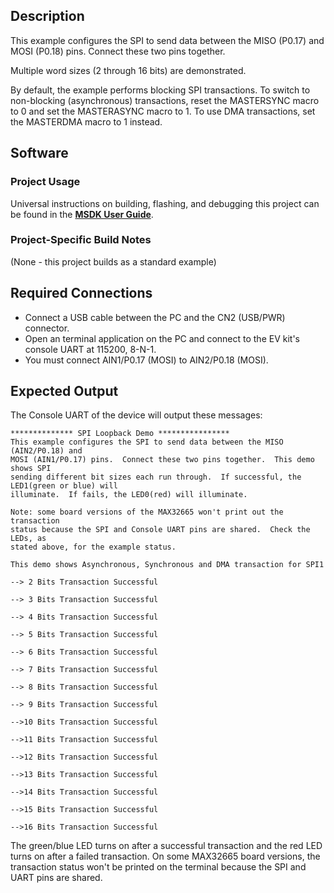 ## Description

This example configures the SPI to send data between the MISO (P0.17) and MOSI (P0.18) pins.  Connect these two pins together.

Multiple word sizes (2 through 16 bits) are demonstrated.

By default, the example performs blocking SPI transactions.  To switch to non-blocking (asynchronous) transactions, reset the MASTERSYNC macro to 0 and set the MASTERASYNC macro to 1.  To use DMA transactions, set the MASTERDMA macro to 1 instead.


## Software

### Project Usage

Universal instructions on building, flashing, and debugging this project can be found in the **[MSDK User Guide](https://analog-devices-msdk.github.io/msdk/USERGUIDE/)**.

### Project-Specific Build Notes

(None - this project builds as a standard example)

## Required Connections

-   Connect a USB cable between the PC and the CN2 (USB/PWR) connector.
-   Open an terminal application on the PC and connect to the EV kit's console UART at 115200, 8-N-1.
-   You must connect AIN1/P0.17 (MOSI) to AIN2/P0.18 (MOSI).

## Expected Output

The Console UART of the device will output these messages:

```
************** SPI Loopback Demo ****************
This example configures the SPI to send data between the MISO (AIN2/P0.18) and
MOSI (AIN1/P0.17) pins.  Connect these two pins together.  This demo shows SPI
sending different bit sizes each run through.  If successful, the LED1(green or blue) will
illuminate.  If fails, the LED0(red) will illuminate.

Note: some board versions of the MAX32665 won't print out the transaction
status because the SPI and Console UART pins are shared.  Check the LEDs, as
stated above, for the example status.

This demo shows Asynchronous, Synchronous and DMA transaction for SPI1

--> 2 Bits Transaction Successful

--> 3 Bits Transaction Successful

--> 4 Bits Transaction Successful

--> 5 Bits Transaction Successful

--> 6 Bits Transaction Successful

--> 7 Bits Transaction Successful

--> 8 Bits Transaction Successful

--> 9 Bits Transaction Successful

-->10 Bits Transaction Successful

-->11 Bits Transaction Successful

-->12 Bits Transaction Successful

-->13 Bits Transaction Successful

-->14 Bits Transaction Successful

-->15 Bits Transaction Successful

-->16 Bits Transaction Successful
```

The green/blue LED turns on after a successful transaction and the red LED turns on after a failed transaction.  On some MAX32665 board versions, the transaction status won't be printed on the terminal because the SPI and UART pins are shared.
